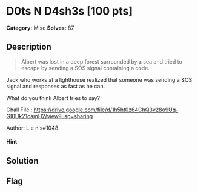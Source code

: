 # D0ts N D4sh3s [100 pts]

**Category:** Misc
**Solves:** 87

## Description
>Albert was lost in a deep forest surrounded by a sea and tried to escape by sending a SOS signal containing a code.

Jack who works at a lighthouse realized that someone was sending a SOS signal and responses as fast as he can.

What do you think Albert tries to say?

Chall File : https://drive.google.com/file/d/1h5ht0z64ChQ3v28o9Uq-GI0Uk21camH2/view?usp=sharing

Author: L e n s#1048

#### Hint 

## Solution

## Flag

